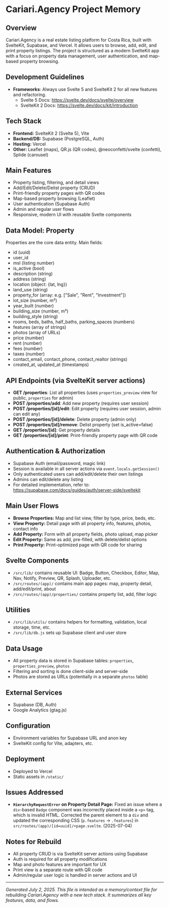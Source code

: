 # Cariari.Agency Project Memory

## Overview
Cariari.Agency is a real estate listing platform for Costa Rica, built with SvelteKit, Supabase, and Vercel. It allows users to browse, add, edit, and print property listings. The project is structured as a modern SvelteKit app with a focus on property data management, user authentication, and map-based property browsing.

## Development Guidelines
- **Frameworks**: Always use Svelte 5 and SvelteKit 2 for all new features and refactoring.
  - Svelte 5 Docs: https://svelte.dev/docs/svelte/overview
  - SvelteKit 2 Docs: https://svelte.dev/docs/kit/introduction

## Tech Stack
- **Frontend:** SvelteKit 2 (Svelte 5), Vite
- **Backend/DB:** Supabase (PostgreSQL, Auth)
- **Hosting:** Vercel
- **Other:** Leaflet (maps), QR.js (QR codes), @neoconfetti/svelte (confetti), Splide (carousel)

## Main Features
- Property listing, filtering, and detail views
- Add/Edit/Delete/Delist property (CRUD)
- Print-friendly property pages with QR codes
- Map-based property browsing (Leaflet)
- User authentication (Supabase Auth)
- Admin and regular user flows
- Responsive, modern UI with reusable Svelte components

## Data Model: Property
Properties are the core data entity. Main fields:
- id (uuid)
- user_id
- msl (listing number)
- is_active (bool)
- description (string)
- address (string)
- location (object: {lat, lng})
- land_use (string)
- property_for (array: e.g. ["Sale", "Rent", "Investment"])
- lot_size (number, m²)
- year_built (number)
- building_size (number, m²)
- building_style (string)
- rooms, beds, baths, half_baths, parking_spaces (numbers)
- features (array of strings)
- photos (array of URLs)
- price (number)
- rent (number)
- fees (number)
- taxes (number)
- contact_email, contact_phone, contact_realtor (strings)
- created_at, updated_at (timestamps)

## API Endpoints (via SvelteKit server actions)
- **GET /properties**: List all properties (uses `properties_preview` view for public, `properties` for admin)
- **POST /properties/add**: Add new property (requires user session)
- **POST /properties/[id]/edit**: Edit property (requires user session, admin can edit any)
- **POST /properties/[id]/delete**: Delete property (admin only)
- **POST /properties/[id]/remove**: Delist property (set is_active=false)
- **GET /properties/[id]**: Get property details
- **GET /properties/[id]/print**: Print-friendly property page with QR code

## Authentication & Authorization
- Supabase Auth (email/password, magic link)
- Session is available in all server actions via `event.locals.getSession()`
- Only authenticated users can add/edit/delete their own listings
- Admins can edit/delete any listing
- For detailed implementation, refer to: https://supabase.com/docs/guides/auth/server-side/sveltekit

## Main User Flows
- **Browse Properties:** Map and list view, filter by type, price, beds, etc.
- **View Property:** Detail page with all property info, features, photos, contact info
- **Add Property:** Form with all property fields, photo upload, map picker
- **Edit Property:** Same as add, pre-filled, with delete/delist options
- **Print Property:** Print-optimized page with QR code for sharing

## Svelte Components
- `/src/lib/` contains reusable UI: Badge, Button, Checkbox, Editor, Map, Nav, Notify, Preview, QR, Splash, Uploader, etc.
- `/src/routes/(app)/` contains main app pages: map, property detail, add/edit/print, about
- `/src/routes/(app)/properties/` contains property list, add, filter logic

## Utilities
- `/src/lib/utils/` contains helpers for formatting, validation, local storage, time, etc.
- `/src/lib/db.js` sets up Supabase client and user store

## Data Usage
- All property data is stored in Supabase tables: `properties`, `properties_preview`, `photos`
- Filtering and sorting is done client-side and server-side
- Photos are stored as URLs (potentially in a separate `photos` table)

## External Services
- Supabase (DB, Auth)
- Google Analytics (gtag.js)

## Configuration
- Environment variables for Supabase URL and anon key
- SvelteKit config for Vite, adapters, etc.

## Deployment
- Deployed to Vercel
- Static assets in `/static/`

## Issues Addressed
- **`HierarchyRequestError` on Property Detail Page:** Fixed an issue where a `div`-based `Badge` component was incorrectly placed inside a `<p>` tag, which is invalid HTML. Corrected the parent element to a `div` and updated the corresponding CSS (`p.features` -> `.features`) in `src/routes/(app)/[id=uuid]/+page.svelte`. (2025-07-04)

## Notes for Rebuild
- All property CRUD is via SvelteKit server actions using Supabase
- Auth is required for all property modifications
- Map and photo features are important for UX
- Print view is a separate route with QR code
- Admin/regular user logic is handled in server actions and UI

---
*Generated July 2, 2025. This file is intended as a memory/context file for rebuilding Cariari.Agency with a new tech stack. It summarizes all key features, data, and flows.*
